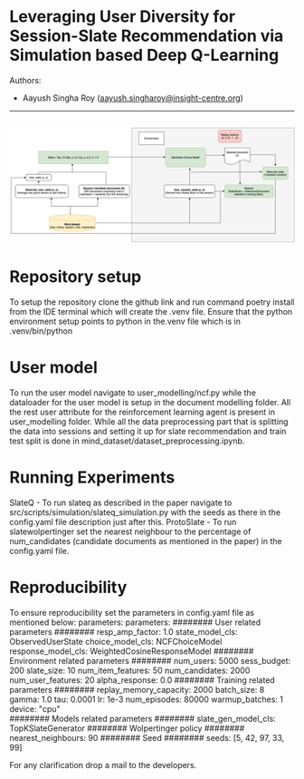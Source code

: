 # Leveraging User Diversity for Session-Slate Recommendation via Simulation based Deep Q-Learning
Authors: 
- Aayush Singha Roy (aayush.singharoy@insight-centre.org) 
---
![Alt text](news.png)
--- 

# Repository setup
To setup the repository clone the github link and run command poetry install from the IDE terminal which will create the .venv file. Ensure that the python environment setup points to python in the.venv file which is in .venv/bin/python

# User model
To run the user model navigate to user_modelling/ncf.py while the dataloader for the user model is setup in the document modelling folder. All the rest user attribute for the reinforcement learning agent is present in user_modelling folder. While all the data preprocessing part that is splitting the data into sessions and setting it up for slate recommendation and train test split is done in mind_dataset/dataset_preprocessing.ipynb. 

# Running Experiments
SlateQ -  To run slateq as described in the paper navigate to src/scripts/simulation/slateq_simulation.py with the seeds as there in the config.yaml file description just after this.
ProtoSlate - To run slatewolpertinger set the nearest neighbour to the percentage of num_candidates (candidate documents as mentioned in the paper) in the config.yaml file. 

# Reproducibility
To ensure reproducibility set the parameters in config.yaml file as mentioned below:
parameters:
parameters:
  ######## User related parameters ########
  resp_amp_factor: 1.0
  state_model_cls: ObservedUserState
  choice_model_cls: NCFChoiceModel
  response_model_cls: WeightedCosineResponseModel
  ######## Environment related parameters ########
  num_users: 5000
  sess_budget: 200
  slate_size: 10
  num_item_features: 50
  num_candidates: 2000
  num_user_features: 20
  alpha_response: 0.0
  ######## Training related parameters ########
  replay_memory_capacity: 2000
  batch_size: 8
  gamma: 1.0
  tau: 0.0001
  lr: 1e-3
  num_episodes: 80000
  warmup_batches: 1
  device: "cpu"  
  ######## Models related parameters ########
  slate_gen_model_cls: TopKSlateGenerator
  ######## Wolpertinger policy ########
  nearest_neighbours: 90
  ######## Seed ########
  seeds: [5, 42, 97, 33, 99]

   For any clarification drop a mail to the developers.